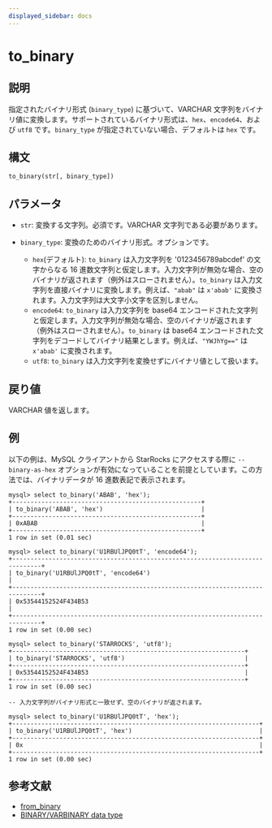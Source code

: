 ```yaml
---
displayed_sidebar: docs
---
```


# to_binary

## 説明

指定されたバイナリ形式 (`binary_type`) に基づいて、VARCHAR 文字列をバイナリ値に変換します。サポートされているバイナリ形式は、`hex`、`encode64`、および `utf8` です。`binary_type` が指定されていない場合、デフォルトは `hex` です。

## 構文

```Haskell
to_binary(str[, binary_type])
```

## パラメータ

- `str`: 変換する文字列。必須です。VARCHAR 文字列である必要があります。
- `binary_type`: 変換のためのバイナリ形式。オプションです。

  - `hex`(デフォルト): `to_binary` は入力文字列を '0123456789abcdef' の文字からなる 16 進数文字列と仮定します。入力文字列が無効な場合、空のバイナリが返されます（例外はスローされません）。`to_binary` は入力文字列を直接バイナリに変換します。例えば、`"abab"` は `x'abab'` に変換されます。入力文字列は大文字小文字を区別しません。
  - `encode64`: `to_binary` は入力文字列を base64 エンコードされた文字列と仮定します。入力文字列が無効な場合、空のバイナリが返されます（例外はスローされません）。`to_binary` は base64 エンコードされた文字列をデコードしてバイナリ結果とします。例えば、`"YWJhYg=="` は `x'abab'` に変換されます。
  - `utf8`: `to_binary` は入力文字列を変換せずにバイナリ値として扱います。

## 戻り値

VARCHAR 値を返します。

## 例

以下の例は、MySQL クライアントから StarRocks にアクセスする際に `--binary-as-hex` オプションが有効になっていることを前提としています。この方法では、バイナリデータが 16 進数表記で表示されます。

```Plain
mysql> select to_binary('ABAB', 'hex');
+----------------------------------------------------+
| to_binary('ABAB', 'hex')                           |
+----------------------------------------------------+
| 0xABAB                                             |
+----------------------------------------------------+
1 row in set (0.01 sec)

mysql> select to_binary('U1RBUlJPQ0tT', 'encode64');
+------------------------------------------------------------------------------+
| to_binary('U1RBUlJPQ0tT', 'encode64')                                        |
+------------------------------------------------------------------------------+
| 0x53544152524F434B53                                                         |
+------------------------------------------------------------------------------+
1 row in set (0.00 sec)

mysql> select to_binary('STARROCKS', 'utf8');
+----------------------------------------------------------------+
| to_binary('STARROCKS', 'utf8')                                 |
+----------------------------------------------------------------+
| 0x53544152524F434B53                                           |
+----------------------------------------------------------------+
1 row in set (0.00 sec)

-- 入力文字列がバイナリ形式と一致せず、空のバイナリが返されます。

mysql> select to_binary('U1RBUlJPQ0tT', 'hex');
+--------------------------------------------------------------------+
| to_binary('U1RBUlJPQ0tT', 'hex')                                   |
+--------------------------------------------------------------------+
| 0x                                                                 |
+--------------------------------------------------------------------+
1 row in set (0.00 sec)
```

## 参考文献

- [from_binary](from_binary.md)
- [BINARY/VARBINARY data type](../../data-types/string-type/BINARY.md)